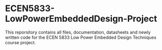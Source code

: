 # ECEN5833-LowPowerEmbeddedDesign-Project
 This reporsitory contains all files, documentation, datasheets and newly written code for the ECEN 5833 Low Power Embedded Design Techniques course project.
